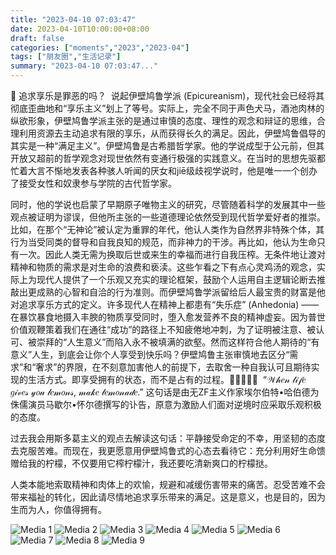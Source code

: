 ```yaml
---
title: "2023-04-10 07:03:47"
date: 2023-04-10T10:00:00+08:00
draft: false
categories: ["moments","2023","2023-04"]
tags: ["朋友圈","生活记录"]
summary: "2023-04-10 07:03:47..."
---
```


🍋 追求享乐是罪恶的吗？
​
​说起伊壁鸠鲁学派 (Epicureanism)，现代社会已经将其彻底歪曲地和“享乐主义”划上了等号。实际上，完全不同于声色犬马，酒池肉林的纵欲形象，伊壁鸠鲁学派主张的是通过审慎的态度、理性的观念和辩证的思维，合理利用资源去主动追求有限的享乐，从而获得长久的满足。因此，伊壁鸠鲁倡导的其实是一种“满足主义”。
​
​伊壁鸠鲁是古希腊哲学家。他的学说成型于公元前，但其开放又超前的哲学观念对现世依然有变通行极强的实践意义。在当时的思想先驱都忙着大言不惭地发表各种骇人听闻的厌女和jiē级歧视学说时，他是唯一一个创办了接受女性和奴隶参与学院的古代哲学家。

同时，他的学说也启蒙了早期原子唯物主义的研究，尽管随着科学的发展其中一些观点被证明为谬误，但他所主张的一些道德理论依然受到现代哲学爱好者的推崇。比如，在那个“无神论”被认定为重罪的年代，他认人类作为自然界非特殊个体，其行为当受同类的督导和自我良知的规范，而非神力的干涉。
​
​再比如，他认为生命只有一次。因此人类无需为换取后世或来生的幸福而进行自我压榨。无条件地让渡对精神和物质的需求是对生命的浪费和亵渎。这些乍看之下有点心灵鸡汤的观念，实际上为现代人提供了一个乐观又充实的理论框架，鼓励个人运用自主逻辑论断去推敲出更成熟的心智和自洽的行为准则。
​
​而伊壁鸠鲁学派留给后人最宝贵的财富是他对追求享乐方式的定义。许多现代人在精神上都患有“失乐症” (Anhedonia) —— 在暴饮暴食地摄入丰腴的物质享受同时，堕入愈发营养不良的精神虚妄。因为普世价值观鞭策着我们在通往“成功”的路径上不知疲倦地冲刺，为了证明被注意、被认可、被崇拜的“人生意义”而陷入永不被填满的欲壑。
​
​然而这样符合他人期待的“有意义”人生，到底会让你个人享受到快乐吗？伊壁鸠鲁主张审慎地去区分“需求”和“奢求”的界限，在不刻意加害他人的前提下，去取舍一种自我认可且期待实现的生活方式。即享受拥有的状态，而不是占有的过程。
​
​🍋🍋🍋🍋🍋
​
​“𝒲𝒽𝑒𝓃 𝓁𝒾𝒻𝑒 𝑔𝒾𝓋𝑒𝓈 𝓎𝑜𝓊 𝓁𝑒𝓂𝑜𝓃𝓈, 𝓂𝒶𝓀𝑒 𝓁𝑒𝓂𝑜𝓃𝒶𝒹𝑒.”
​
​这句话是由无ZF主义作家埃尔伯特•哈伯德为侏儒演员马歇尔•怀尔德撰写的讣告，原意为激励人们面对逆境时应采取乐观积极的态度。

过去我会用斯多葛主义的观点去解读这句话：平静接受命定的不幸，用坚韧的态度去克服苦难。而现在，我更愿意用伊壁鸠鲁式的心态去看待它：充分利用好生命馈赠给我的柠檬，不仅要用它榨柠檬汁，我还要吃清新爽口的柠檬挞。

人类本能地索取精神和肉体上的欢愉，规避和减缓伤害带来的痛苦。忍受苦难不会带来福祉的转化，因此请尽情地追求享乐带来的满足。这是意义，也是目的，因为生而为人，你值得拥有。

![Media 1](/Moments/photos/2023-04-10/202304100703470.jpg)
![Media 2](/Moments/photos/2023-04-10/202304100703471.jpg)
![Media 3](/Moments/photos/2023-04-10/202304100703472.jpg)
![Media 4](/Moments/photos/2023-04-10/202304100703473.jpg)
![Media 5](/Moments/photos/2023-04-10/202304100703474.jpg)
![Media 6](/Moments/photos/2023-04-10/202304100703475.jpg)
![Media 7](/Moments/photos/2023-04-10/202304100703476.jpg)
![Media 8](/Moments/photos/2023-04-10/202304100703477.jpg)
![Media 9](/Moments/photos/2023-04-10/202304100703478.jpg)

